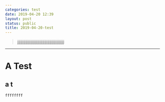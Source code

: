 ```yaml
---
categories: test
date: 2019-04-20 12:39
layout: post
status: public
title: 2019-04-20-test
---
```


> jjjjjjjjjjjjjjjjjjjjjjjjjjjjjjjjjjjjjjjjjjjjj
---
# A Test
## a t
`ffffffff`